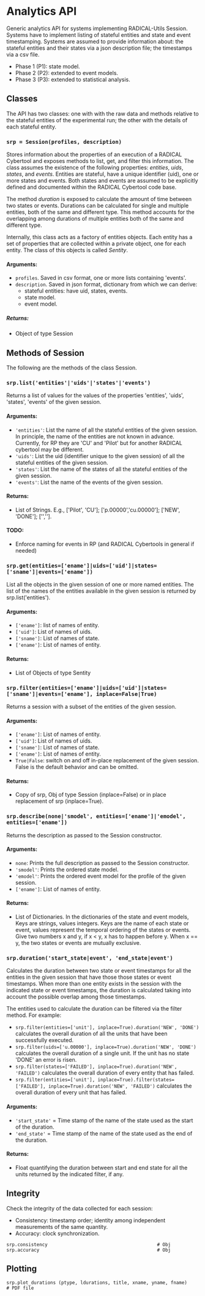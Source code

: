 
# Analytics API

Generic analytics API for systems implementing RADICAL-Utils Session.  Systems
have to implement listing of stateful entities and state and event
timestamping. Systems are assumed to provide information about: the stateful
entities and their states via a json description file; the timestamps via a
csv file.

* Phase 1 (P1): state model.
* Phase 2 (P2): extended to event models.
* Phase 3 (P3): extended to statistical analysis.



## Classes

The API has two classes: one with with the raw data and methods relative to the stateful entities of the experimental run; the other with the details of each stateful entity.


### `srp = Session(profiles, description)`

Stores information about the properties of an execution of a RADICAL Cybertool
and exposes methods to list, get, and filter this information. The class
assumes the existence of the following properties: _entities_, _uids_,
_states_, and _events_. Entities are stateful, have a unique identifier (uid),
one or more states and events. Both states and events are assumed to be
explicitly defined and documented within the RADICAL Cybertool code base.

The method _duration_ is exposed to calculate the amount of time between two
states or events. Durations can be calculated for single and multiple
entities, both of the same and different type. This method accounts for the
overlapping among durations of multiple entities both of the same and
different type.

Internally, this class acts as a factory of entities objects. Each entity has
a set of properties that are collected within a private object, one for each
entity. The class of this objects is called _Sentity_.

#### Arguments:

* `profiles`. Saved in csv format, one or more lists containing 'events'.
* `description`. Saved in json format, dictionary from which we can
  derive:
  - stateful entities: have uid, states, events.
  - state model.
  - event model.

##### Returns:

* Object of type Session


## Methods of Session

The following are the methods of the class Session.


### `srp.list('entities'|'uids'|'states'|'events')`

Returns a list of values for the values of the properties 'entities', 'uids',
'states', 'events' of the given session.

#### Arguments:

* `'entities'`: List the name of all the stateful entities of the given
  session. In principle, the name of the entities are not known in advance.
  Currently, for RP they are 'CU' and 'Pilot' but for another RADICAL
  cybertool may be different.
* `'uids'`: List the uid (identifier unique to the given session) of all
  the stateful entities of the given session.
* `'states'`: List the name of the states of all the stateful entities of
  the given session.
* `'events'`: List the name of the events of the given session.

#### Returns:

* List of Strings. E.g., ['Pilot', 'CU']; ['p.00000','cu.00000']; ['NEW',
  'DONE']; ['',''].

#### TODO:

* Enforce naming for events in RP (and RADICAL Cybertools in general if
  needed)

### `srp.get(entities=['ename']|uids=['uid']|states=['sname']|events=['ename'])`

List all the objects in the given session of one or more named entities. The
list of the names of the entities available in the given session is returned
by srp.list('entities').

#### Arguments:

* `['ename']`: list of names of entity.
* `['uid']`: List of names of uids.
* `['sname']`: List of names of state.
* `['ename']`: List of names of entity.

#### Returns:

* List of Objects of type Sentity


### `srp.filter(entities=['ename']|uids=['uid']|states=['sname']|events=['ename'], inplace=False|True)`

Returns a session with a subset of the entities of the given session.

#### Arguments:

* `['ename']`: List of names of entity.
* `['uid']`: List of names of uids.
* `['sname']`: List of names of state.
* `['ename']`: List of names of entity.
* `True|False`: switch on and off in-place replacement of the given
  session. False is the default behavior and can be omitted.

#### Returns:

* Copy of srp, Obj of type Session (inplace=False) or in place replacement of
  srp (inplace=True).


### `srp.describe(none|'smodel', entities=['ename']|'emodel', entities=['ename'])`

Returns the description as passed to the Session constructor.

#### Arguments:

* `none`: Prints the full description as passed to the Session
  constructor.
* `'smodel'`: Prints the ordered state model.
* `'emodel'`: Prints the ordered event model for the profile of the given
  session.
* `['ename']`: List of names of entity.

#### Returns:

* List of Dictionaries. In the dictionaries of the state and event models,
  Keys are strings, values integers. Keys are the name of each state or event,
  values represent the temporal ordering of the states or events. Give two
  numbers x and y, if x < y, x has to happen before y. When x == y, the two
  states or events are mutually exclusive.


### `srp.duration('start_state|event', 'end_state|event')`

Calculates the duration between two state or event timestamps for all the
entities in the given session that have those those states or event
timestamps. When more than one entity exists in the session with the indicated
state or event timestamps, the duration is calculated taking into account the
possible overlap among those timestamps.

The entities used to calculate the duration can be filtered via the filter
method. For example:

* `srp.filter(entities=['unit'], inplace=True).duration('NEW', 'DONE')`
  calculates the overall duration of all the units that have been successfully
  executed.
* `srp.filter(uids=['u.00000'], inplace=True).duration('NEW', 'DONE')`
  calculates the overall duration of a single unit. If the unit has no state
  'DONE' an error is risen.
* `srp.filter(states=['FAILED'], inplace=True).duration('NEW', 'FAILED')`
  calculates the overall duration of every entity that has failed.
* `srp.filter(entities=['unit'], inplace=True).filter(states=['FAILED'],
  inplace=True).duration('NEW', 'FAILED')` calculates the overall duration
  of every unit that has failed.

#### Arguments:

* `'start_state'` = Time stamp of the name of the state used as the start
  of the duration.
* `'end_state'`   = Time stamp of the name of the state used as the end of
  the duration.

#### Returns:

* Float quantifying the duration between start and end state for all the units
  returned by the indicated filter, if any.



## Integrity

Check the integrity of the data collected for each session:

* Consistency: timestamp order; identity among independent measurements of the
  same quantity.
* Accuracy: clock synchronization.

`
srp.consistency                                        # Obj
srp.accuracy                                           # Obj
`


## Plotting

`
srp.plot_durations (ptype, ldurations,
                    title, xname,
                    yname, fname)                      # PDF file
`

